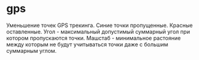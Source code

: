 # gps
Уменьшение точек GPS трекинга.
Синие точки пропущенные.
Красные оставленные.
Угол - максимальный допустимый суммарный угол при котором пропускаются точки.
Машстаб - минимальное растояние между которым не будут учитываться точки даже с большим суммарным углом.
